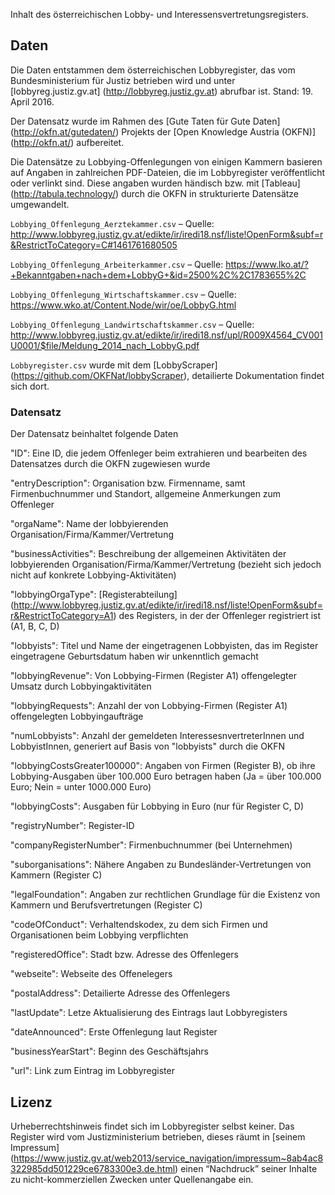 Inhalt des österreichischen Lobby- und Interessensvertretungsregisters.

## Daten
Die Daten entstammen dem österreichischen Lobbyregister, das vom Bundesministerium für Justiz betrieben wird und unter [lobbyreg.justiz.gv.at] (http://lobbyreg.justiz.gv.at) abrufbar ist. Stand: 19. April 2016. 

Der Datensatz wurde im Rahmen des [Gute Taten für Gute Daten] (http://okfn.at/gutedaten/) Projekts der [Open Knowledge Austria (OKFN)] (http://okfn.at/) aufbereitet. 

Die Datensätze zu Lobbying-Offenlegungen von einigen Kammern basieren auf Angaben in zahlreichen PDF-Dateien, die im Lobbyregister veröffentlicht oder verlinkt sind. Diese angaben wurden händisch bzw. mit [Tableau] (http://tabula.technology/) durch die OKFN in strukturierte Datensätze umgewandelt. 

```Lobbying_Offenlegung_Aerztekammer.csv``` – Quelle: http://www.lobbyreg.justiz.gv.at/edikte/ir/iredi18.nsf/liste!OpenForm&subf=r&RestrictToCategory=C#1461761680505

```Lobbying_Offenlegung_Arbeiterkammer.csv``` – Quelle: https://www.lko.at/?+Bekanntgaben+nach+dem+LobbyG+&id=2500%2C%2C1783655%2C

```Lobbying_Offenlegung_Wirtschaftskammer.csv``` – Quelle: https://www.wko.at/Content.Node/wir/oe/LobbyG.html

```Lobbying_Offenlegung_Landwirtschaftskammer.csv``` – Quelle: http://www.lobbyreg.justiz.gv.at/edikte/ir/iredi18.nsf/upl/R009X4564_CV001U0001/$file/Meldung_2014_nach_LobbyG.pdf


```Lobbyregister.csv``` wurde mit dem [LobbyScraper] (https://github.com/OKFNat/lobbyScraper), detailierte Dokumentation findet sich dort.

### Datensatz
Der Datensatz beinhaltet folgende Daten 

"ID": Eine ID, die jedem Offenleger beim extrahieren und bearbeiten des Datensatzes durch die OKFN zugewiesen wurde

"entryDescription": Organisation bzw. Firmenname, samt Firmenbuchnummer und Standort, allgemeine Anmerkungen zum Offenleger

"orgaName": Name der lobbyierenden Organisation/Firma/Kammer/Vertretung

"businessActivities": Beschreibung der allgemeinen Aktivitäten der lobbyierenden Organisation/Firma/Kammer/Vertretung (bezieht sich jedoch nicht auf konkrete Lobbying-Aktivitäten)

"lobbyingOrgaType": [Registerabteilung] (http://www.lobbyreg.justiz.gv.at/edikte/ir/iredi18.nsf/liste!OpenForm&subf=r&RestrictToCategory=A1) des Registers, in der der Offenleger registriert ist (A1, B, C, D)

"lobbyists": Titel und Name der eingetragenen Lobbyisten, das im Register eingetragene Geburtsdatum haben wir unkenntlich gemacht

"lobbyingRevenue": Von Lobbying-Firmen (Register A1) offengelegter Umsatz durch Lobbyingaktivitäten

"lobbyingRequests": Anzahl der von Lobbying-Firmen (Register A1) offengelegten Lobbyingaufträge

"numLobbyists": Anzahl der gemeldeten InteressesnvertreterInnen und LobbyistInnen, generiert auf Basis von "lobbyists" durch die OKFN

"lobbyingCostsGreater100000": Angaben von Firmen (Register B), ob ihre Lobbying-Ausgaben über 100.000 Euro betragen haben (Ja = über 100.000 Euro; Nein = unter 1000.000 Euro)

"lobbyingCosts": Ausgaben für Lobbying in Euro (nur für Register C, D) 

"registryNumber": Register-ID

"companyRegisterNumber": Firmenbuchnummer (bei Unternehmen)

"suborganisations": Nähere Angaben zu Bundesländer-Vertretungen von Kammern (Register C)

"legalFoundation": Angaben zur rechtlichen Grundlage für die Existenz von Kammern und Berufsvertretungen (Register C)

"codeOfConduct": Verhaltendskodex, zu dem sich Firmen und Organisationen beim Lobbying verpflichten

"registeredOffice": Stadt bzw. Adresse des Offenlegers

"webseite": Webseite des Offenelegers

"postalAddress": Detailierte Adresse des Offenlegers

"lastUpdate": Letze Aktualisierung des Eintrags laut Lobbyregisters

"dateAnnounced": Erste Offenlegung laut Register

"businessYearStart": Beginn des Geschäftsjahrs

"url": Link zum Eintrag im Lobbyregister

## Lizenz

Urheberrechtshinweis findet sich im Lobbyregister selbst keiner. Das Register wird vom Justizministerium betrieben, dieses räumt in [seinem Impressum] (https://www.justiz.gv.at/web2013/service_navigation/impressum~8ab4ac8322985dd501229ce6783300e3.de.html)  einen “Nachdruck” seiner Inhalte zu nicht-kommerziellen Zwecken unter Quellenangabe ein. 

